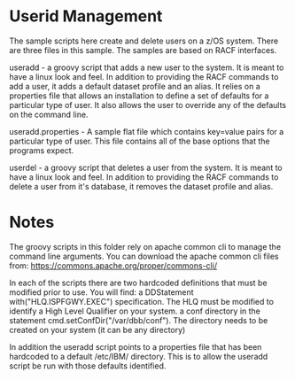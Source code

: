 # Userid Management
The sample scripts here create and delete users on a z/OS system. There are
three files in this sample. The samples are based on RACF interfaces.

useradd - a groovy script that adds a new user to the system. It is meant to
          have a linux look and feel. In addition to providing the RACF commands
          to add a user, it adds a default dataset profile and an alias. It
          relies on a properties file that allows an installation to define a
          set of defaults for a particular type of user. It also allows the
          user to override any of the defaults on the command line.

useradd.properties - A sample flat file which contains key=value pairs for a
                     particular type of user. This file contains all of the base
                     options that the programs expect.

userdel - a groovy script that deletes a user from the system. It is meant to
          have a linux look and feel. In addition to providing the RACF commands
          to delete a user from it's database, it removes the dataset profile
          and alias.

# Notes
The groovy scripts in this folder rely on apache common cli to manage the
command line arguments. You can download the apache common cli files from:
https://commons.apache.org/proper/commons-cli/

In each of the scripts there are two hardcoded definitions that must be
modified prior to use. You will find:
a DDStatement with("HLQ.ISPFGWY.EXEC") specification. The HLQ must be modified
to identify a High Level Qualifier on your system.
a conf directory in the statement cmd.setConfDir("/var/dbb/conf"). The
directory needs to be created on your system (it can be any directory)

In addition the useradd script points to a properties file that has been
hardcoded to a default /etc/IBM/ directory. This is to allow the useradd script
be run with those defaults identified.
